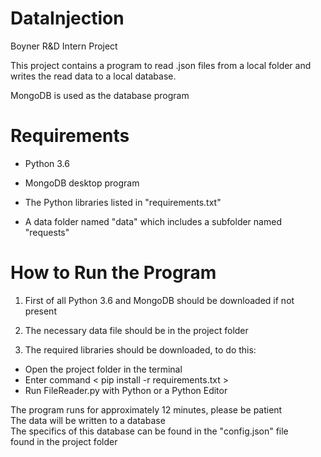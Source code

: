 # DataInjection
Boyner R&amp;D Intern Project

This project contains a program to read .json files from a local folder and 
writes the read data to a local database.

MongoDB is used as the database program

# Requirements

* Python 3.6  

* MongoDB desktop program

* The Python libraries listed in "requirements.txt"  

* A data folder named "data" which includes a subfolder named "requests"  

# How to Run the Program  

1. First of all Python 3.6 and MongoDB should be downloaded if not present  

2. The necessary data file should be in the project folder  

3. The required libraries should be downloaded, to do this:
* Open the project folder in the terminal  
* Enter command < pip install -r requirements.txt >  
* Run FileReader.py with Python or a Python Editor  

The program runs for approximately 12 minutes, please be patient  
The data will be written to a database  
The specifics of this database can be found in the "config.json" file  
found in the project folder

